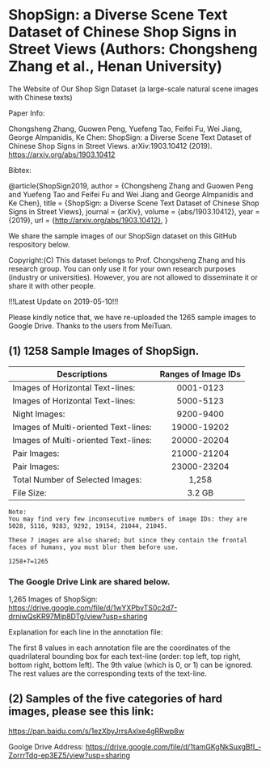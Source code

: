 # ShopSign: a Diverse Scene Text Dataset of Chinese Shop Signs in Street Views (Authors: Chongsheng Zhang et al., Henan University)
The Website of Our Shop Sign Dataset (a large-scale natural scene images with Chinese texts)


Paper Info: 

Chongsheng Zhang, Guowen Peng, Yuefeng Tao, Feifei Fu, Wei Jiang, George Almpanidis, Ke Chen: ShopSign: a Diverse Scene Text Dataset of Chinese Shop Signs in Street Views. arXiv:1903.10412 (2019).   https://arxiv.org/abs/1903.10412

Bibtex:

@article{ShopSign2019,
  author    = {Chongsheng Zhang and
               Guowen Peng and
               Yuefeng Tao and
               Feifei Fu and
               Wei Jiang and
               George Almpanidis and
               Ke Chen},
  title     = {ShopSign: a Diverse Scene Text Dataset of Chinese Shop Signs in Street
               Views},
  journal   = {arXiv},
  volume    = {abs/1903.10412},
  year      = {2019},
  url       = {http://arxiv.org/abs/1903.10412},
}




We share the sample images of our ShopSign dataset on this GitHub respository below. 

Copyright:(C) This dataset belongs to Prof. Chongsheng Zhang and his research group. You can only use it for your own research purposes (industry or universities). However, you are not allowed to disseminate it or share it with other people. 

!!!Latest Update on 2019-05-10!!!

Please kindly notice that, we have re-uploaded the 1265 sample images to Google Drive.  Thanks to the users from MeiTuan. 

## (1) 1258 Sample Images of ShopSign.

| Descriptions                         | Ranges of Image IDs  |
| ------------------------------------ | :-----------------:  |
| Images of Horizontal Text-lines:       | 0001-0123 |
| Images of Horizontal Text-lines:       | 5000-5123 |
| Night  Images:                         | 9200-9400 |
| Images of Multi-oriented Text-lines:   | 19000-19202 |
| Images of Multi-oriented Text-lines:   | 20000-20204 |
| Pair Images:                           | 21000-21204 |
| Pair Images:                           | 23000-23204 |
| Total Number of Selected Images:       | 1,258       |
| File Size:                             | 3.2 GB      |


```
Note: 
You may find very few inconsecutive numbers of image IDs: they are 5028, 5116, 9283, 9292, 19154, 21044, 21045.

These 7 images are also shared; but since they contain the frontal faces of humans, you must blur them before use. 

1258+7=1265
```
### The Google Drive Link are shared below. 

1,265 Images of ShopSign: https://drive.google.com/file/d/1wYXPbvTS0c2d7-drniwQsKR97Mip8DTg/view?usp=sharing


Explanation for each line in the annotation file:  

The first 8 values in each annotation file are the coordinates of the quadrilateral bounding box for each text-line (order: top left, top right, bottom right, bottom left). The 9th value (which is 0, or 1) can be ignored.  The rest values are the corresponding texts of the text-line.

## (2) Samples of the five  categories of hard images, please see this link: 

https://pan.baidu.com/s/1ezXbyJrrsAxlxe4gRRwp8w

Goolge Drive Address: https://drive.google.com/file/d/1tamGKgNkSuxgBfI_-ZorrrTdq-ep3EZ5/view?usp=sharing

